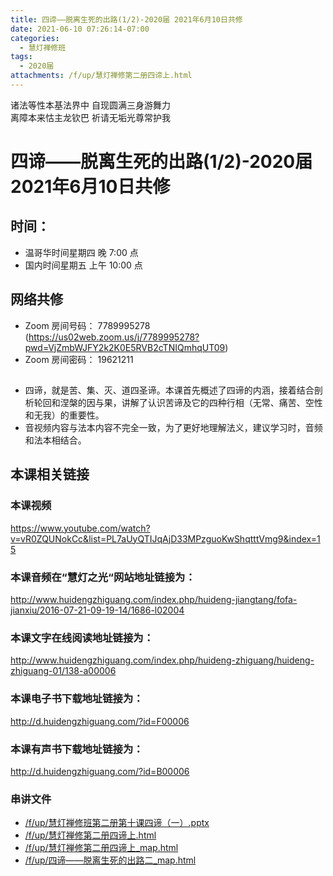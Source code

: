 ```yaml
---
title: 四谛——脱离生死的出路(1/2)-2020届 2021年6月10日共修
date: 2021-06-10 07:26:14-07:00
categories:
  - 慧灯禅修班
tags:
  - 2020届
attachments: /f/up/慧灯禅修第二册四谛上.html
---
```

诸法等性本基法界中 自现圆满三身游舞力  
离障本来怙主龙钦巴 祈请无垢光尊常护我

# 四谛——脱离生死的出路(1/2)-2020届 2021年6月10日共修

## 时间：
  - 温哥华时间星期四 晚 7:00 点
  - 国内时间星期五 上午 10:00 点

## 网络共修
  - Zoom 房间号码： 7789995278 (<https://us02web.zoom.us/j/7789995278?pwd=VjZmbWJFY2k2K0E5RVB2cTNIQmhqUT09>)
  - Zoom 房间密码： 19621211

## 

- 四谛，就是苦、集、灭、道四圣谛。本课首先概述了四谛的内涵，接着结合剖析轮回和涅槃的因与果，讲解了认识苦谛及它的四种行相（无常、痛苦、空性和无我）的重要性。
- 音视频内容与法本内容不完全一致，为了更好地理解法义，建议学习时，音频和法本相结合。

## 本课相关链接

### 本课视频

<https://www.youtube.com/watch?v=vR0ZQUNokCc&list=PL7aUyQTIJqAjD33MPzguoKwShqtttVmg9&index=15>

### 本课音频在“慧灯之光“网站地址链接为：

<http://www.huidengzhiguang.com/index.php/huideng-jiangtang/fofa-jianxiu/2016-07-21-09-19-14/1686-l02004>

### 本课文字在线阅读地址链接为：

<http://www.huidengzhiguang.com/index.php/huideng-zhiguang/huideng-zhiguang-01/138-a00006>

### 本课电子书下载地址链接为：

<http://d.huidengzhiguang.com/?id=F00006>

### 本课有声书下载地址链接为：

<http://d.huidengzhiguang.com/?id=B00006>

### 串讲文件

- [/f/up/慧灯禅修班第二册第十课四谛（一）.pptx](/f/up/慧灯禅修班第二册第十课四谛（一）.pptx)
- [/f/up/慧灯禅修第二册四谛上.html](/f/up/慧灯禅修第二册四谛上.html)
- [/f/up/慧灯禅修第二册四谛上_map.html](/f/up/慧灯禅修第二册四谛上_map.html)
- [/f/up/四谛——脱离生死的出路二_map.html](/f/up/四谛——脱离生死的出路二_map.html)